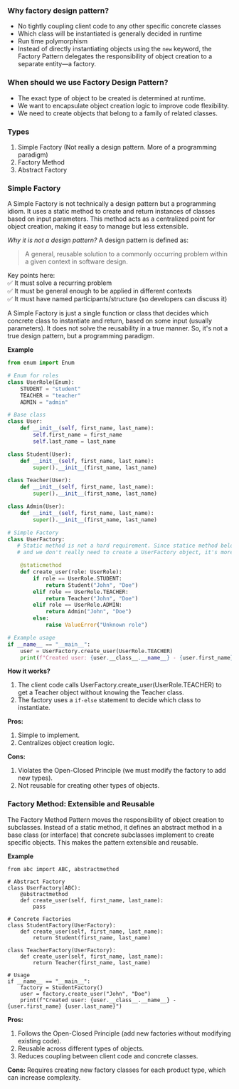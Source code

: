 ### Why factory design pattern?
* No tightly coupling client code to any other specific concrete classes
* Which class will be instantiated is generally decided in runtime
* Run time polymorphism
* Instead of directly instantiating objects using the ```new``` keyword, the Factory Pattern delegates the responsibility of object creation to a separate entity—a factory.

### When should we use Factory Design Pattern?
* The exact type of object to be created is determined at runtime.
* We want to encapsulate object creation logic to improve code flexibility.
* We need to create objects that belong to a family of related classes.

### Types
1. Simple Factory (Not really a design pattern. More of a programming paradigm)
2. Factory Method
3. Abstract Factory

   
### Simple Factory
A Simple Factory is not technically a design pattern but a programming idiom. It uses a static method to create and return instances of classes based on input parameters. This method acts as a centralized point for object creation, making it easy to manage but less extensible.

_Why it is not a design pattern?_
A design pattern is defined as:
> A general, reusable solution to a commonly occurring problem within a given context in software design.

Key points here: <br>
✅ It must solve a recurring problem <br>
✅ It must be general enough to be applied in different contexts <br>
✅ It must have named participants/structure (so developers can discuss it) <br>

A Simple Factory is just a single function or class that decides which concrete class to instantiate and return, based on some input (usually parameters). It does not solve the reusability in a true manner. So, it's not a true design pattern, but a programming paradigm.

**Example**
```python
from enum import Enum

# Enum for roles
class UserRole(Enum):
    STUDENT = "student"
    TEACHER = "teacher"
    ADMIN = "admin"

# Base class
class User:
    def __init__(self, first_name, last_name):
        self.first_name = first_name
        self.last_name = last_name

class Student(User):
    def __init__(self, first_name, last_name):
        super().__init__(first_name, last_name)

class Teacher(User):
    def __init__(self, first_name, last_name):
        super().__init__(first_name, last_name)

class Admin(User):
    def __init__(self, first_name, last_name):
        super().__init__(first_name, last_name)

# Simple Factory
class UserFactory:
   # Static method is not a hard requirement. Since statice method belongs to class itself, and not to any class object
   # and we don't really need to create a UserFactory object, it's more logical to keep create_user function as static method

    @staticmethod
    def create_user(role: UserRole):
        if role == UserRole.STUDENT:
            return Student("John", "Doe")
        elif role == UserRole.TEACHER:
            return Teacher("John", "Doe")
        elif role == UserRole.ADMIN:
            return Admin("John", "Doe")
        else:
            raise ValueError("Unknown role")

# Example usage
if __name__ == "__main__":
    user = UserFactory.create_user(UserRole.TEACHER)
    print(f"Created user: {user.__class__.__name__} - {user.first_name} {user.last_name}")

```

**How it works?**
1. The client code calls UserFactory.create_user(UserRole.TEACHER) to get a Teacher object without knowing the Teacher class.
2. The factory uses a ```if-else``` statement to decide which class to instantiate.

**Pros:**
1. Simple to implement.
2. Centralizes object creation logic.

**Cons:**
1. Violates the Open-Closed Principle (we must modify the factory to add new types).
2. Not reusable for creating other types of objects.


### Factory Method: Extensible and Reusable
The Factory Method Pattern moves the responsibility of object creation to subclasses. Instead of a static method, it defines an abstract method in a base class (or interface) that concrete subclasses implement to create specific objects. This makes the pattern extensible and reusable.

**Example**
```
from abc import ABC, abstractmethod

# Abstract Factory
class UserFactory(ABC):
    @abstractmethod
    def create_user(self, first_name, last_name):
        pass

# Concrete Factories
class StudentFactory(UserFactory):
    def create_user(self, first_name, last_name):
        return Student(first_name, last_name)

class TeacherFactory(UserFactory):
    def create_user(self, first_name, last_name):
        return Teacher(first_name, last_name)

# Usage
if __name__ == "__main__":
    factory = StudentFactory()
    user = factory.create_user("John", "Doe")
    print(f"Created user: {user.__class__.__name__} - {user.first_name} {user.last_name}")
```

**Pros:**
1. Follows the Open-Closed Principle (add new factories without modifying existing code).
2. Reusable across different types of objects.
3. Reduces coupling between client code and concrete classes.

**Cons:**
Requires creating new factory classes for each product type, which can increase complexity.


